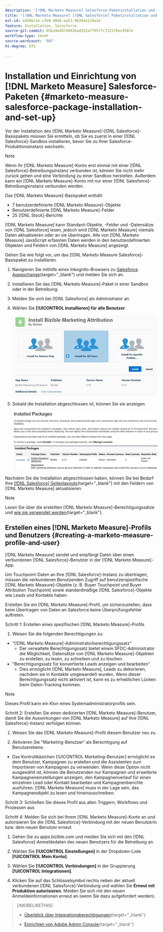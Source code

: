 ```yaml
---
description: '[!DNL Marketo Measure] Salesforce-Paketinstallation und -einrichtung - [!DNL Marketo Measure]'
title: '[!DNL Marketo Measure] [!DNL Salesforce] Paketinstallation und -einrichtung'
exl-id: ed58bc1e-cfb0-48db-aa53-96204e12de2e
feature: Installation, Salesforce
source-git-commit: 05ba9e487d492ba4352a7f0577c7221f6ec9567e
workflow-type: tm+mt
source-wordcount: '507'
ht-degree: 97%

---
```


# Installation und Einrichtung von [!DNL Marketo Measure] Salesforce-Paketen {#marketo-measure-salesforce-package-installation-and-set-up}

Vor der Installation des [!DNL Marketo Measure]-[!DNL Salesforce]-Basispakets müssen Sie ermitteln, ob Sie es zuerst in einer [!DNL Salesforce]-Sandbox installieren, bevor Sie zu Ihrer Salesforce-Produktionsinstanz wechseln.

>[!NOTE]
>
>Wenn ihr [!DNL Marketo Measure]-Konto erst einmal mit einer [!DNL Salesforce]-Betreibungsinstanz verbunden ist, können Sie nicht mehr zurück gehen und eine Verbindung zu einer Sandbox herstellen. Außerdem kann ein [!DNL Marketo Measure]-Konto mit nur einer [!DNL Salesforce]-Betreibungsinstanz verbunden werden.

Das [!DNL Marketo Measure]-Basispaket enthält:

* 7 benutzerdefinierte [!DNL Marketo Measure]-Objekte
* Benutzerdefinierte [!DNL Marketo Measure]-Felder
* 25 [!DNL Stock]-Berichte

[!DNL Marketo Measure] kann Standard-Objekte, -Felder und -Datensätze von [!DNL Salesforce] lesen, jedoch wird [!DNL Marketo Measure] niemals Daten aktualisieren oder an sie übertragen. Alle von [!DNL Marketo Measure] JavaScript erfassten Daten werden in den benutzerdefinierten Objekten und Feldern von [!DNL Marketo Measure] angezeigt.

Gehen Sie wie folgt vor, um das [!DNL Marketo Measure Salesforce]-Basispaket zu installieren.

1. Navigieren Sie mithilfe eines Inkognito-Browsers zu [Salesforce Appexchange](https://appexchange.salesforce.com/appxListingDetail?listingId=a0N3000000B3KLuEAN){target="_blank"} und melden Sie sich an.

1. Installieren Sie das [!DNL Marketo Measure]-Paket in einer Sandbox oder in der Betreibung.

1. Melden Sie sich bei [!DNL Salesforce] als Administrator an.

1. Wählen Sie **[!UICONTROL Installieren] für alle Benutzer**. 

   ![](assets/marketo-measure-salesforce-package-installation-and-set-up-1.png)

1. Sobald die Installation abgeschlossen ist, können Sie sie anzeigen.

   ![](assets/marketo-measure-salesforce-package-installation-and-set-up-2.png)

Nachdem Sie die Installation abgeschlossen haben, können Sie bei Bedarf Ihre [[!DNL Salesforce] Seitenlayouts](/help/configuration-and-setup/marketo-measure-and-salesforce/page-layout-instructions.md){target="_blank"} mit den Feldern von [!DNL Marketo Measure] aktualisieren.

>[!NOTE]
>
>Lesen Sie über die erstellten [!DNL Marketo Measure]-Berechtigungssätze und [wie sie verwendet werden](/help/configuration-and-setup/marketo-measure-and-salesforce/marketo-measure-permission-sets.md){target="_blank"}.

## Erstellen eines [!DNL Marketo Measure]-Profils und Benutzers {#creating-a-marketo-measure-profile-and-user}

[!DNL Marketo Measure] sendet und empfängt Daten über einen verbundenen [!DNL Salesforce]-Benutzer in der [!DNL Marketo Measure]-App.

Um Touchpoint-Daten an Ihre [!DNL Salesforce]-Instanz zu übertragen, müssen die verbundenen Benutzenden Zugriff auf benutzerspezifische [!DNL Marketo Measure]-Objekte (z. B. Buyer Touchpoint und Buyer Attribution Touchpoint) sowie standardmäßige [!DNL Salesforce]-Objekte wie Leads und Kontakte haben.

Erstellen Sie ein [!DNL Marketo Measure]-Profil, um sicherzustellen, dass beim Übertragen von Daten an Salesforce keine Überprüfungsfehler auftreten.

Schritt 1: Erstellen eines spezifischen [!DNL Marketo Measure]-Profils

1. Weisen Sie die folgenden Berechtigungen zu:

* &quot;[!DNL Marketo Measure]-Administratorberechtigungssatz&quot;
   * Der verwaltete Berechtigungssatz bietet einem SFDC-Administrator die Möglichkeit, Datensätze von [!DNL Marketo Measure]-Objekten zu erstellen, zu lesen, zu schreiben und zu löschen.
* &quot;Berechtigungssatz für konvertierte Leads anzeigen und bearbeiten&quot;
   * Dies ermöglicht [!DNL Marketo Measure], Leads zu dekorieren, nachdem sie in Kontakte umgewandelt wurden. Wenn dieser Berechtigungssatz nicht aktiviert ist, kann es zu erheblichen Lücken beim Daten-Tracking kommen.

>[!NOTE]
>
>Dieses Profil kann ein Klon eines Systemadministratorprofils sein.

Schritt 2: Erstellen Sie einen dedizierten [!DNL Marketo Measure]-Benutzer, damit Sie die Auswirkungen von [!DNL Marketo Measure] auf Ihre [!DNL Salesforce]-Instanz verfolgen können

1. Weisen Sie das [!DNL Marketo Measure]-Profil diesem Benutzer neu zu.

1. Aktivieren Sie &quot;Marketing-Benutzer“ als Berechtigung auf Benutzerebene.

* Das Kontrollkästchen [!UICONTROL Marketing-Benutzer] ermöglicht es dem Benutzer, Kampagnen zu erstellen und die Assistenten zum Importieren von Kampagnen zu verwenden. Wenn diese Option nicht ausgewählt ist, können die Benutzenden nur Kampagnen und erweiterte Kampagneneinstellungen anzeigen, den Kampagnenverlauf für einen einzelnen Lead oder Kontakt bearbeiten und Kampagnenberichte ausführen. [!DNL Marketo Measure] muss in der Lage sein, das Kampagnenobjekt zu lesen und hineinzuschreiben.

Schritt 3: Schließen Sie dieses Profil aus allen Triggern, Workflows und Prozessen aus

Schritt 4: Melden Sie sich bei Ihrem [!DNL Marketo Measure]-Konto an und autorisieren Sie die [!DNL Salesforce]-Verbindung mit der neuen Benutzerin bzw. dem neuen Benutzer erneut

1. Gehen Sie zu apps.bizible.com und melden Sie sich mit den [!DNL Salesforce]-Anmeldedaten des neuen Benutzers für die Betreibung an.

1. Wählen Sie **[!UICONTROL Einstellungen]** in der Dropdown-Liste **[!UICONTROL Mein Konto]**.

1. Wählen Sie **[!UICONTROL Verbindungen]** in der Gruppierung **[!UICONTROL Integrationen]**.

1. Klicken Sie auf das Schlüsselsymbol rechts neben der aktuell verbundenen [!DNL Salesforce]-Verbindung und wählen Sie **Erneut mit Produktion autorisieren**. Melden Sie sich mit den neuen Anmeldeinformationen erneut an (wenn Sie dazu aufgefordert werden).

>[!MORELIKETHIS]
>
>* [Überblick über Integrationsberechtigungen](/help/api-connections/utilizing-marketo-measures-api-connections/integration-permissions-overview.md){target="_blank"}
>
>* [Einrichten von Adobe Admin Console](/help/configuration-and-setup/getting-started-with-marketo-measure/adobe-admin-console-setup.md){target="_blank"}

